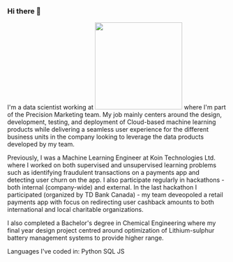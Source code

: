 ### Hi there 👋


I'm a data scientist working at <img src="https://user-images.githubusercontent.com/23070151/159555280-d4e0d688-5f77-4ced-b0f5-41974fea2826.png" width="200" height="200"> where I'm part of the Precision Marketing team. My job mainly centers around the design, development, testing, and deployment of Cloud-based machine learning products while delivering a seamless user experience for the different business units in the company looking to leverage the data products developed by my team.

Previously, I was a Machine Learning Engineer at Koin Technologies Ltd. where I worked on both supervised and unsupervised learning problems such as identifying fraudulent transactions on a payments app and detecting user churn on the app. I also participate regularly in hackathons -  both internal (company-wide) and external. In the last hackathon I participated (organized by TD Bank Canada) - my team deveopoled a retail payments app with focus on redirecting user cashback amounts to both international and local charitable organizations.

I also completed a Bachelor's degree in Chemical Engineering where my final year design project centred around optimization of Lithium-sulphur battery management systems to provide higher range.

Languages I've coded in:
Python SQL JS  

<!--
**s7imtiaz/s7imtiaz** is a ✨ _special_ ✨ repository because its `README.md` (this file) appears on your GitHub profile.

Here are some ideas to get you started:

- 🔭 I’m currently working on ...
- 🌱 I’m currently learning ...
- 👯 I’m looking to collaborate on ...
- 🤔 I’m looking for help with ...
- 💬 Ask me about ...
- 📫 How to reach me: ...
- 😄 Pronouns: ...
- ⚡ Fun fact: ...
-->
